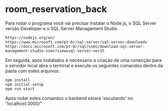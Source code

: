 # room_reservation_back

Para rodar o programa você vai precisar instalar o Node.js, o SQL Server versão Developer e o SQL Server Management Studio

    https://nodejs.org/en/
    https://www.microsoft.com/pt-br/sql-server/sql-server-downloads
    https://docs.microsoft.com/pt-br/sql/ssms/download-sql-server-management-studio-ssms?view=sql-server-ver15
 
Em seguida, após instalados é necessario a criação de uma conecção para o servidor local
abra o terminal e execute os seguintes comandos dentro da pasta com estes arquivos:

    npm install
    npm initial-setup
    npm run start
    
Após rodar estes comandos o backend estará 'escutando' no "localhost:3000/"
